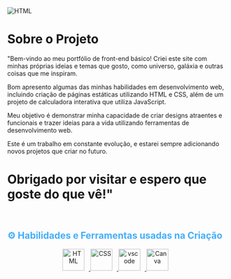 <img  alt="HTML"  style="padding-right:10px;" src="https://user-images.githubusercontent.com/61181764/236344575-230195de-ef04-4bc0-901c-ef6c9a040ef4.png"/>



# Sobre o Projeto
<p align:"center" style="text-align: justify; margin: 0 50px; font-size: 20px;" >

"Bem-vindo ao meu portfólio de front-end básico!
Criei este site com minhas próprias ideias e temas que gosto, como universo, galáxia e outras coisas que me inspiram. 

Bom apresento algumas das minhas habilidades em desenvolvimento web, incluindo criação de páginas estáticas utilizando HTML e CSS, além de um projeto de calculadora interativa que utiliza JavaScript.

Meu objetivo é demonstrar minha capacidade de criar designs atraentes e funcionais e trazer ideias para a vida utilizando ferramentas de desenvolvimento web.

Este é um trabalho em constante evolução, e estarei sempre adicionando novos projetos que criar no futuro.

# Obrigado por visitar e espero que goste do que vê!"
<br>
<div align="center">
</div>
</p>    
<!-- Languages and Tools -->
<h2 style="color: #44AEFB">⚙️ Habilidades e Ferramentas usadas na Criação</h2>
<div align="center">
  <a href=#" target="_blank" rel="noreferrer">
      <img  alt="HTML" height="50px" style="padding-right:10px;" src="https://cdn.jsdelivr.net/gh/devicons/devicon/icons/html5/html5-original.svg"/>
  </a>
  <a href="#" target="_blank" rel="noreferrer">
      <img  alt="CSS" height="50px" style="padding-right:10px;" src="https://cdn.jsdelivr.net/gh/devicons/devicon/icons/css3/css3-original.svg"/>
  </a>
  <a href="#" target="_blank" rel="noreferrer">
      <img  alt="vscode" height="50px" style="padding-right:10px;"src="https://cdn.jsdelivr.net/gh/devicons/devicon/icons/vscode/vscode-original.svg"/>
  </a>
  <a href="#" target="_blank" rel="noreferrer">
      <img  alt="Canva" height="50px" style="padding-right:10px;" src="https://cdn.jsdelivr.net/gh/devicons/devicon/icons/canva/canva-original.svg"/> 
  </a>

